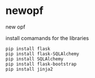 # newopf
new opf

install comamands for the libraries

    pip install flask
    pip install flask-SQLAlchemy
    pip install SQLAlchemy
    pip install flask-bootstrap 
    pip install jinja2
